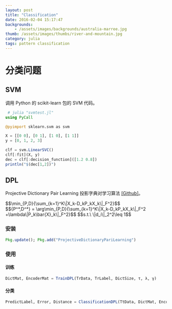 ```yaml
---
layout: post
title: "Classification"
date: 2016-02-04 15:17:47
backgrounds:
    - /assets/images/backgrounds/australia-marree.jpg
thumb: /assets/images/thumbs/river-and-mountain.jpg
category: julia
tags: pattern classification
---
```


# 分类问题

## SVM

调用 Python 的 scikit-learn 包的 SVM 代码。

```julia
 # julia "svmtest.jl"
using PyCall

@pyimport sklearn.svm as svm

X = [[0 0], [0 1], [1 0], [1 1]]
y = [0, 1, 2, 3]

clf = svm.LinearSVC()
clf[:fit](X, y)
dec = clf[:decision_function]([1.2 0.8])
println("$(dec[1,2])")
```

## DPL

Projective Dictionary Pair Learning 投影字典对学习算法 [[Github]](https://github.com/quxiaofeng/ProjectiveDictionaryPairLearning.jl)。

<div>
$$\min_{P,D}{\sum_{k=1}^K\|X_k-D_kP_kX_k\|_F^2}$$
</div>

<div>
$${P^*,D^*} = \arg\min_{P,D}{\sum_{k=1}^K\|X_k-D_kP_kX_k\|_F^2 +\lambda\|P_k\bar{X}_k\|_F^2}$$
$$s.t.\ \|d_i\|_2^2\leq 1$$
</div>

### 安装

```julia
Pkg.update(); Pkg.add("ProjectiveDictionaryPariLearning")
```

### 使用

#### 训练

```julia
DictMat, EncoderMat = TrainDPL(TrData, TrLabel, DictSize, τ, λ, γ)
```

#### 分类

```julia
PredictLabel, Error, Distance = ClassificationDPL(TtData, DictMat, EncoderMat, DictSize)
```
